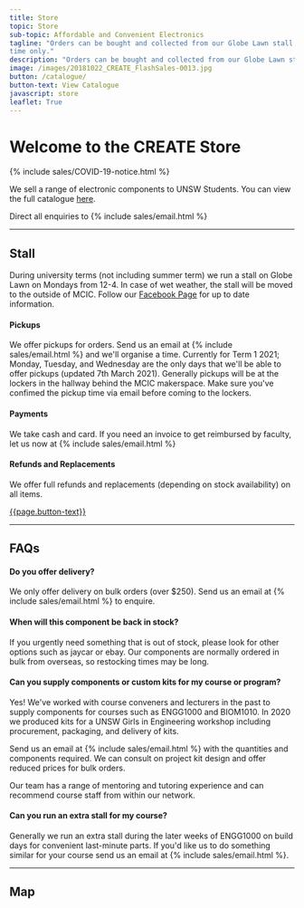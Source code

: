 ```yaml
---
title: Store
topic: Store
sub-topic: Affordable and Convenient Electronics
tagline: "Orders can be bought and collected from our Globe Lawn stall on Mondays from 12pm to 4pm during UNSW terms
time only."
description: "Orders can be bought and collected from our Globe Lawn stall on Mondays from 12pm to 4pm during UNSW terms time only."
image: /images/20181022_CREATE_FlashSales-0013.jpg
button: /catalogue/
button-text: View Catalogue
javascript: store
leaflet: True
---
```


# Welcome to the CREATE Store

{% include sales/COVID-19-notice.html %}

We sell a range of electronic components to UNSW Students. You can view the full catalogue [here](/catalogue).

Direct all enquiries to {% include sales/email.html %}

---

## Stall

During university terms (not including summer term) we run a stall on Globe Lawn on Mondays from 12-4. In case of wet weather, the stall will be moved to the outside of MCIC. Follow our [Facebook Page](https://www.facebook.com/CreateUnsw) for up to date information.

#### Pickups

We offer pickups for orders. Send us an email at {% include sales/email.html %} and we'll organise a time. Currently for Term 1 2021; Monday, Tuesday, and Wednesday are the only days that we'll be able to offer pickups (updated 7th March 2021). Generally pickups will be at the lockers in the hallway behind the MCIC makerspace. Make sure you've confimed the pickup time via email before coming to the lockers.

#### Payments

We take cash and card. If you need an invoice to get reimbursed by faculty, let us now at {% include sales/email.html %}

#### Refunds and Replacements

We offer full refunds and replacements (depending on stock availability) on all items.

<div class="py-2 text-center">
    <a href="{{page.button}}" class="btn btn-primary">{{page.button-text}}</a>
</div>

---

## FAQs

#### Do you offer delivery?

We only offer delivery on bulk orders (over $250). Send us an email at {% include sales/email.html %} to enquire.

#### When will this component be back in stock?

If you urgently need something that is out of stock, please look for other options such as jaycar or ebay. Our components are normally ordered in bulk from overseas, so restocking times may be long.

#### Can you supply components or custom kits for my course or program?

Yes! We've worked with course conveners and lecturers in the past to supply components for courses such as ENGG1000 and BIOM1010. In 2020 we produced kits for a UNSW Girls in Engineering workshop including procurement, packaging, and delivery of kits.

Send us an email at {% include sales/email.html %} with the quantities and components required. We can consult on project kit design and offer reduced prices for bulk orders. 

Our team has a range of mentoring and tutoring experience and can recommend course staff from within our network.

#### Can you run an extra stall for my course?

Generally we run an extra stall during the later weeks of ENGG1000 on build days for convenient last-minute parts. If you'd like us to do something similar for your course send us an email at {% include sales/email.html %}.

---

## Map
<div id="salesmap"></div>
